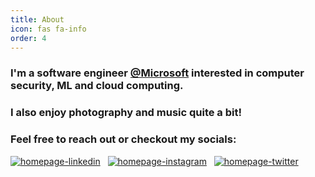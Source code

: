 ```yaml
---
title: About
icon: fas fa-info
order: 4
---
```



<!-- > **Note**: Add Markdown syntax content to file `_tabs/about.md` and it will show up on this page. -->

<!-- I'm a software engineer [@Microsoft](https://www.linkedin.com/company/microsoft/) interested in computer security, ML and cloud computing

I also enjoy photography and music. Feel free to checkout my Instagram [![homepage][1]][2]


[1]:  https://cdn2.iconfinder.com/data/icons/social-media-applications/64/social_media_applications_3-instagram-16.png
[2]:  https://www.instagram.com/aaronkawer/ "Redirect to homepage" -->

<!-- https://cdn3.iconfinder.com/data/icons/2018-social-media-logotypes/1000/2018_social_media_popular_app_logo_instagram-64.png -->


### I'm a software engineer [@Microsoft](https://www.linkedin.com/company/microsoft/) interested in computer security, ML and cloud computing.
### I also enjoy photography and music quite a bit!

### Feel free to reach out or checkout my socials: 
[![homepage-linkedin][1]][2]
&nbsp;
[![homepage-instagram][3]][4]
&nbsp;
[![homepage-twitter][5]][6]

[1]:  https://cdn2.iconfinder.com/data/icons/social-media-applications/64/social_media_applications_14-linkedin-32.png
[2]:  http://linkedin.com/in/aaronkawer "Redirect to homepage-linkedin"

[3]:  https://cdn2.iconfinder.com/data/icons/social-media-applications/64/social_media_applications_3-instagram-32.png
[4]:  https://www.instagram.com/aaronkawer/ "Redirect to homepage-instagram"

[5]:  https://cdn1.iconfinder.com/data/icons/logotypes/32/square-twitter-32.png
[6]:  https://twitter.com/akawer "Redirect to homepage-twitter"
